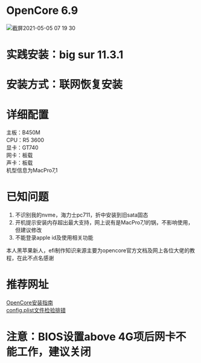 # OpenCore 6.9  
![截屏2021-05-05 07 19 30](https://user-images.githubusercontent.com/23228895/117162608-82eb8d00-adf5-11eb-9d2e-eebbb6d2f0c4.png)  
# 实践安装：big sur 11.3.1  
# 安装方式：联网恢复安装  
# 详细配置  
主板：B450M  
CPU：R5 3600  
显卡：GT740  
网卡：板载  
声卡：板载  
机型信息为MacPro7,1  
# 已知问题  
1. 不识别我的nvme，海力士pc711，折中安装到旧sata固态  
2. 开机提示安装内存超出最大支持，网上说有是MacPro7,1的锅，不影响使用，但建议修改  
3. 不能登录apple id及使用相关功能  

本人黑苹果新人，efi制作知识来源主要为opencore官方文档及网上各位大佬的教程，在此不点名感谢  

# 推荐网址  
[OpenCore安装指南](https://dortania.github.io/OpenCore-Install-Guide/prerequisites.html#prerequisites)  
[config.plist文件检验排错](https://opencore.slowgeek.com/)  

# 注意：BIOS设置above 4G项后网卡不能工作，建议关闭
